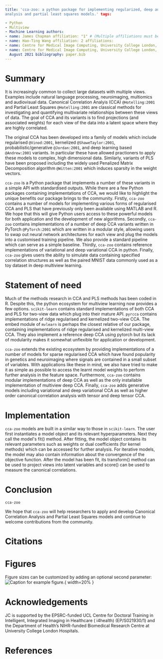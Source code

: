 ```yaml
---
title: 'cca-zoo: a python package for implementing regularized, deep and probabilistic variants of canonical correlation
analysis and partial least squares models.' tags:

- Python
- Multiview
- Machine Learning authors:
- name: James Chapman affiliation: "1" # (Multiple affiliations must be quoted)
- name: Hao-Ting Wang affiliation: 2 affiliations:
- name: Centre for Medical Image Computing, University College London, London, UK index: 1
- name: Centre for Medical Image Computing, University College London, London, UK index: 1 date: 19/08/2021 date: 31
  August 2021 bibliography: paper.bib
---
```


# Summary

It is increasingly common to collect large datasets with multiple views. Examples include natural language processing,
neuroimaging, multiomics and audiovisual data. Canonical Correlation Analyis (CCA) `@Hotelling:2001`  and Partial Least
Squares `@Hotelling:2001` are classical methods for investigating and quantifying multivariate relationships between
these views of data. The goal of CCA and its variants is to find projections (and associated weights) for each view of
the data into a latent space where they are highly correlated.

The original CCA has been developed into a family of models which include regularised `@Vinod:2001`,
kernelized `@ShaweTaylor:2001`, probabilistic/generative `@Jordan:2001`, and deep learning based `@Andrew:2001`
variants. In particular these have allowed practioners to apply these models to complex, high dimensional data.
Similarly, variants of PLS have been proposed including the widely used Penalized Matrix Decomposition
algorithm `@Witten:2001` which induces sparsity in the weight vectors.

`cca-zoo` is a Python package that implements a number of these variants in a simple API with standardised outputs.
While there are a few Python packages containing implementations of CCA, we would like to highlight the unique benefits
our package brings to the community. Firstly, `cca-zoo` contains a number of models for implementing various forms of
regularised CCA and PLS that have previously only been available using MATLAB and R. We hope that this will give Python
users access to these powerful models for both application and the development of new algorithms. Secondly, `cca-zoo`
contains implementations of a number of deep CCA variants written in PyTorch
`@PyTorch:2001` which are written in a modular style, allowing users to swap out neural network architectures for each
view and plug the models into a customised training pipeline. We also provide a standard pipeline which can serve as a
simple baseline. Thirdly, `cca-zoo` contains reference implementations of variational and deep variational CCA in
python. Finally, `cca-zoo` gives users the ability to simulate data containing specified correlation structures as well
as the paired MNIST data commonly used as a toy dataset in deep multiview learning.

# Statement of need

Much of the methods research in CCA and PLS methods has been coded in R. Despite this, the python ecosystem for
multiview learning now provides a few options. `scikit-learn` contains standard implementations of both CCA and PLS for
two-view data which plug into their mature API. `pyrcca` contains implementations of ridge regularised and kernelized
two-view CCA. The embed module of `mvlearn` is perhaps the closest relative of our package, containing implementations
of ridge regularised and kernelized multi-view CCA. They also implement a reference deep CCA using pytorch but its lack
of modularity makes it somewhat unflexible for application or development.

`cca-zoo` extends the existing ecosystem by providing implementations of a number of models for sparse regularised CCA
which have found popularity in genetics and neuroimaging where signals are contained in a small subset of variables.
With applications like these in mind, we also have tried to make it as simple as possible to access the learnt model
weights to perform further analysis in the feature space. Furthermore, `cca-zoo` contains modular implementations of
deep CCA as well as the only installable implementation of multiview deep CCA. Finally, `cca-zoo` adds generative models
including variational and deep variational CCA as well as higher order canonical correlation analysis with tensor and
deep tensor CCA.

# Implementation

`cca-zoo` models are built in a similar way to those in `scikit-learn`. The user first instantiates a model object and
its relevant hyperparameters. Next they call the model's fit() method. After fitting, the model object contains its
relevant parameters such as weights or dual coefficients (for kernel methods) which can be accessed for further
analysis. For iterative models, the model may also contain information about the convergence of the objective function.
After the model has been fit, its transform() method can be used to project views into latent variables and score() can
be used to measure the canonical correlations.

# Conclusion

`cca-zoo`

We hope that `cca-zoo` will help researchers to apply and develop Canonical Correlation Analysis and Partial Least
Squares models and continue to welcome contributions from the community.

# Citations

# Figures

Figure sizes can be customized by adding an optional second parameter:
![Caption for example figure.](figure.png){ width=20% }

# Acknowledgements

JC is supported by the EPSRC-funded UCL Centre for Doctoral Training in Intelligent, Integrated Imaging in Healthcare (
i4health) (EP/S021930/1) and the Department of Health’s NIHR-funded Biomedical Research Centre at University College
London Hospitals.

# References